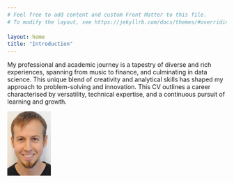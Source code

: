 ```yaml
---
# Feel free to add content and custom Front Matter to this file.
# To modify the layout, see https://jekyllrb.com/docs/themes/#overriding-theme-defaults

layout: home
title: "Introduction"
---
```


<!-- ## Introduction -->
<!-- This is the online home for my CV, specifically focused on Data Science.  -->

My professional and academic journey is a tapestry of diverse and rich experiences, spanning from music to finance, and culminating in data science. This unique blend of creativity and analytical skills has shaped my approach to problem-solving and innovation. This CV outlines a career characterised by versatility, technical expertise, and a continuous pursuit of learning and growth.

<img src="/assets/steven-portrait-cropped.jpg" alt="Image: Portrait" width="100"/>
